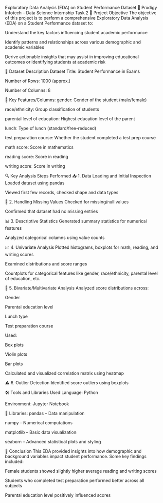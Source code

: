Exploratory Data Analysis (EDA) on Student Performance Dataset
🚀 Prodigy Infotech – Data Science Internship Task 2
🎯 Project Objective
The objective of this project is to perform a comprehensive Exploratory Data Analysis (EDA) on a Student Performance dataset to:

Understand the key factors influencing student academic performance

Identify patterns and relationships across various demographic and academic variables

Derive actionable insights that may assist in improving educational outcomes or identifying students at academic risk

📁 Dataset Description
Dataset Title: Student Performance in Exams

Number of Rows: 1000 (approx.)

Number of Columns: 8

📌 Key Features/Columns:
gender: Gender of the student (male/female)

race/ethnicity: Group classification of students

parental level of education: Highest education level of the parent

lunch: Type of lunch (standard/free-reduced)

test preparation course: Whether the student completed a test prep course

math score: Score in mathematics

reading score: Score in reading

writing score: Score in writing

🔍 Key Analysis Steps Performed
📥 1. Data Loading and Initial Inspection
Loaded dataset using pandas

Viewed first few records, checked shape and data types

🚫 2. Handling Missing Values
Checked for missing/null values

Confirmed that dataset had no missing entries

📊 3. Descriptive Statistics
Generated summary statistics for numerical features

Analyzed categorical columns using value counts

📈 4. Univariate Analysis
Plotted histograms, boxplots for math, reading, and writing scores

Examined distributions and score ranges

Countplots for categorical features like gender, race/ethnicity, parental level of education, etc.

🔗 5. Bivariate/Multivariate Analysis
Analyzed score distributions across:

Gender

Parental education level

Lunch type

Test preparation course

Used:

Box plots

Violin plots

Bar plots

Calculated and visualized correlation matrix using heatmap

⚠️ 6. Outlier Detection
Identified score outliers using boxplots

🛠️ Tools and Libraries Used
Language: Python

Environment: Jupyter Notebook

🧰 Libraries:
pandas – Data manipulation

numpy – Numerical computations

matplotlib – Basic data visualization

seaborn – Advanced statistical plots and styling

📌 Conclusion
This EDA provided insights into how demographic and background variables impact student performance. Some key findings included:

Female students showed slightly higher average reading and writing scores

Students who completed test preparation performed better across all subjects

Parental education level positively influenced scores

